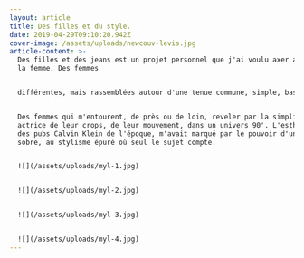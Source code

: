 ```yaml
---
layout: article
title: Des filles et du style.
date: 2019-04-29T09:10:20.942Z
cover-image: /assets/uploads/newcouv-levis.jpg
article-content: >-
  Des filles et des jeans est un projet personnel que j'ai voulu axer autour de
  la femme. Des femmes 


  différentes, mais rassemblées autour d'une tenue commune, simple, basique. 


  Des femmes qui m'entourent, de près ou de loin, reveler par la simplicité,
  actrice de leur crops, de leur mouvement, dans un univers 90'. L'esthétique
  des pubs Calvin Klein de l'époque, m'avait marqué par le pouvoir d'une photo,
  sobre, au stylisme épuré où seul le sujet compte.


  ![](/assets/uploads/myl-1.jpg)


  ![](/assets/uploads/myl-2.jpg)


  ![](/assets/uploads/myl-3.jpg)


  ![](/assets/uploads/myl-4.jpg)
---
```


